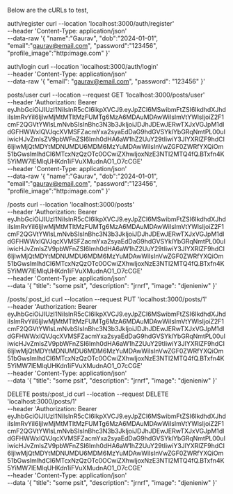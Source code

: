 Below are the cURLs to test,

auth/register
curl --location 'localhost:3000/auth/register' \
--header 'Content-Type: application/json' \
--data-raw '{
    "name":"Gaurav",
"dob":"2024-01-01",
"email":"gaurav@email.com",
"password":"123456",
"profile_image":"http:image.com"
}'

auth/login
curl --location 'localhost:3000/auth/login' \
--header 'Content-Type: application/json' \
--data-raw '{
    "email": "gaurav@email.com",
    "password": "123456"
}'

posts/user
curl --location --request GET 'localhost:3000/posts/user' \
--header 'Authorization: Bearer eyJhbGciOiJIUzI1NiIsInR5cCI6IkpXVCJ9.eyJpZCI6MSwibmFtZSI6IkdhdXJhdiIsImRvYiI6IjIwMjMtMTItMzFUMTg6MzA6MDAuMDAwWiIsImVtYWlsIjoiZ2F1cmF2QGVtYWlsLmNvbSIsInBhc3N3b3JkIjoiJDJhJDEwJERwTXJxVGJpM1dldGFHWWxIQVJqcXVMSFZacmYxa2syaEdDaG9hdGVSYklYbGRqNmtPL00uIiwicHJvZmlsZV9pbWFnZSI6Imh0dHA6aW1hZ2UuY29tIiwiY3JlYXRlZF9hdCI6IjIwMjQtMDYtMDNUMDU6MDM6MzYuMDAwWiIsInVwZGF0ZWRfYXQiOm51bGwsImlhdCI6MTcxNzQzOTc0OCwiZXhwIjoxNzE3NTI2MTQ4fQ.BTxfn4K5YiMW7lEMlqUHKdn1iFVuXMudnAO1_O7cCGE' \
--header 'Content-Type: application/json' \
--data-raw '{
    "name":"Gaurav",
"dob":"2024-01-01",
"email":"gaurav@email.com",
"password":"123456",
"profile_image":"http:image.com"
}'

/posts
curl --location 'localhost:3000/posts' \
--header 'Authorization: Bearer eyJhbGciOiJIUzI1NiIsInR5cCI6IkpXVCJ9.eyJpZCI6MSwibmFtZSI6IkdhdXJhdiIsImRvYiI6IjIwMjMtMTItMzFUMTg6MzA6MDAuMDAwWiIsImVtYWlsIjoiZ2F1cmF2QGVtYWlsLmNvbSIsInBhc3N3b3JkIjoiJDJhJDEwJERwTXJxVGJpM1dldGFHWWxIQVJqcXVMSFZacmYxa2syaEdDaG9hdGVSYklYbGRqNmtPL00uIiwicHJvZmlsZV9pbWFnZSI6Imh0dHA6aW1hZ2UuY29tIiwiY3JlYXRlZF9hdCI6IjIwMjQtMDYtMDNUMDU6MDM6MzYuMDAwWiIsInVwZGF0ZWRfYXQiOm51bGwsImlhdCI6MTcxNzQzOTc0OCwiZXhwIjoxNzE3NTI2MTQ4fQ.BTxfn4K5YiMW7lEMlqUHKdn1iFVuXMudnAO1_O7cCGE' \
--header 'Content-Type: application/json' \
--data '{
    "title": "some psit",
    "description": "jrnrf",
    "image": "djenieniw"
}'

/posts/:post_id
curl --location --request PUT 'localhost:3000/posts/1' \
--header 'Authorization: Bearer eyJhbGciOiJIUzI1NiIsInR5cCI6IkpXVCJ9.eyJpZCI6MSwibmFtZSI6IkdhdXJhdiIsImRvYiI6IjIwMjMtMTItMzFUMTg6MzA6MDAuMDAwWiIsImVtYWlsIjoiZ2F1cmF2QGVtYWlsLmNvbSIsInBhc3N3b3JkIjoiJDJhJDEwJERwTXJxVGJpM1dldGFHWWxIQVJqcXVMSFZacmYxa2syaEdDaG9hdGVSYklYbGRqNmtPL00uIiwicHJvZmlsZV9pbWFnZSI6Imh0dHA6aW1hZ2UuY29tIiwiY3JlYXRlZF9hdCI6IjIwMjQtMDYtMDNUMDU6MDM6MzYuMDAwWiIsInVwZGF0ZWRfYXQiOm51bGwsImlhdCI6MTcxNzQzOTc0OCwiZXhwIjoxNzE3NTI2MTQ4fQ.BTxfn4K5YiMW7lEMlqUHKdn1iFVuXMudnAO1_O7cCGE' \
--header 'Content-Type: application/json' \
--data '{
    "title": "some psit",
    "description": "jrnrf",
    "image": "djenieniw"
}'

DELETE posts/:post_id
curl --location --request DELETE 'localhost:3000/posts/1' \
--header 'Authorization: Bearer eyJhbGciOiJIUzI1NiIsInR5cCI6IkpXVCJ9.eyJpZCI6MSwibmFtZSI6IkdhdXJhdiIsImRvYiI6IjIwMjMtMTItMzFUMTg6MzA6MDAuMDAwWiIsImVtYWlsIjoiZ2F1cmF2QGVtYWlsLmNvbSIsInBhc3N3b3JkIjoiJDJhJDEwJERwTXJxVGJpM1dldGFHWWxIQVJqcXVMSFZacmYxa2syaEdDaG9hdGVSYklYbGRqNmtPL00uIiwicHJvZmlsZV9pbWFnZSI6Imh0dHA6aW1hZ2UuY29tIiwiY3JlYXRlZF9hdCI6IjIwMjQtMDYtMDNUMDU6MDM6MzYuMDAwWiIsInVwZGF0ZWRfYXQiOm51bGwsImlhdCI6MTcxNzQzOTc0OCwiZXhwIjoxNzE3NTI2MTQ4fQ.BTxfn4K5YiMW7lEMlqUHKdn1iFVuXMudnAO1_O7cCGE' \
--header 'Content-Type: application/json' \
--data '{
    "title": "some psit",
    "description": "jrnrf",
    "image": "djenieniw"
}'

